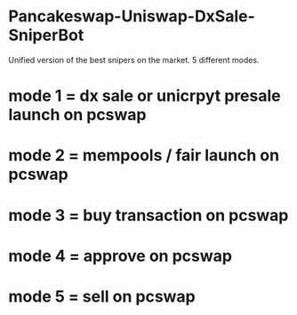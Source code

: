 # Pancakeswap-Uniswap-DxSale-SniperBot
Unified version of the best snipers on the market. 5 different modes.


# mode 1 = dx sale or unicrpyt presale launch on pcswap 
# mode 2 = mempools / fair launch on pcswap 
# mode 3 = buy transaction on pcswap 
# mode 4 = approve on pcswap 
# mode 5 = sell on pcswap
